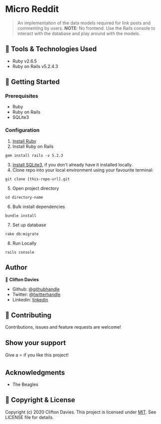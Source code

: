 # Micro Reddit

> An implementation of the data models required for link posts and commenting by users.
**NOTE**: No frontend. Use the Rails console to interact with the database and play around with the models.

## :toolbox: Tools & Technologies Used

- Ruby v2.6.5
- Ruby on Rails v5.2.4.3

## :rocket: Getting Started

### Prerequisites

- Ruby
- Ruby on Rails
- SQLite3

### Configuration

1. [Install Ruby](https://www.ruby-lang.org/en/documentation/installation/)
2. Install Ruby on Rails
```
gem install rails -v 5.2.3
```
3. [Install SQLite3](https://www.sqlite.org/download.html), if you don't already have it installed locally.
4. Clone repo into your local environment using your favourite terminal:
```
git clone [this-repo-url].git
```
5. Open project directory
```
cd directory-name
```
6. Bulk install dependencies
```
bundle install
```
7. Set up database
```
rake db:migrate
```
8. Run Locally
```
rails console
```

## Author

👤 **Clifton Davies**

- Github: [@githubhandle](https://github.com/cliftondavies)
- Twitter: [@twitterhandle](https://twitter.com/cliftonaedavies)
- Linkedin: [linkedin](https://www.linkedin.com/in/clifton-davies-mbcs/)

## 🤝 Contributing

Contributions, issues and feature requests are welcome!

## Show your support

Give a ⭐️ if you like this project!

## Acknowledgments

- The Beagles

## 📝 Copyright & License

Copyright (c) 2020 Clifton Davies.
This project is licensed under [MIT](https://opensource.org/licenses/MIT). See LICENSE file for details.